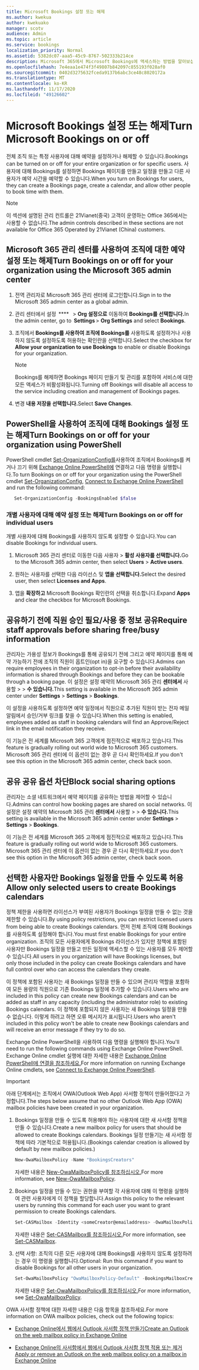```yaml
---
title: Microsoft Bookings 설정 또는 해제
ms.author: kwekua
author: kwekuako
manager: scotv
audience: Admin
ms.topic: article
ms.service: bookings
localization_priority: Normal
ms.assetid: 5382dc07-aaa5-45c9-8767-502333b214ce
description: Microsoft 365에서 Microsoft Bookings에 액세스하는 방법을 알아보십시오.
ms.openlocfilehash: 7e4eaa1e474f3f49807b842097c855193f028af0
ms.sourcegitcommit: 0402d3275632fceda9137b6abc3ce48c8020172a
ms.translationtype: MT
ms.contentlocale: ko-KR
ms.lasthandoff: 11/17/2020
ms.locfileid: "49126602"
---
```

# <a name="turn-microsoft-bookings-on-or-off"></a><span data-ttu-id="bb2b5-103">Microsoft Bookings 설정 또는 해제</span><span class="sxs-lookup"><span data-stu-id="bb2b5-103">Turn Microsoft Bookings on or off</span></span>

<span data-ttu-id="bb2b5-104">전체 조직 또는 특정 사용자에 대해 예약을 설정하거나 해제할 수 있습니다.</span><span class="sxs-lookup"><span data-stu-id="bb2b5-104">Bookings can be turned on or off for your entire organization or for specific users.</span></span> <span data-ttu-id="bb2b5-105">사용자에 대해 Bookings를 설정하면 Bookings 페이지를 만들고 일정을 만들고 다른 사용자가 예약 시간을 예약할 수 있습니다.</span><span class="sxs-lookup"><span data-stu-id="bb2b5-105">When you turn on Bookings for users, they can create a Bookings page, create a calendar, and allow other people to book time with them.</span></span>

> [!NOTE]
> <span data-ttu-id="bb2b5-106">이 섹션에 설명된 관리 컨트롤은 21Vianet(중국) 고객이 운영하는 Office 365에서는 사용할 수 없습니다.</span><span class="sxs-lookup"><span data-stu-id="bb2b5-106">The admin controls described in these sections are not available for Office 365 Operated by 21Vianet (China) customers.</span></span>

## <a name="turn-bookings-on-or-off-for-your-organization-using-the-microsoft-365-admin-center"></a><span data-ttu-id="bb2b5-107">Microsoft 365 관리 센터를 사용하여 조직에 대한 예약 설정 또는 해제</span><span class="sxs-lookup"><span data-stu-id="bb2b5-107">Turn Bookings on or off for your organization using the Microsoft 365 admin center</span></span>

1. <span data-ttu-id="bb2b5-108">전역 관리자로 Microsoft 365 관리 센터에 로그인합니다.</span><span class="sxs-lookup"><span data-stu-id="bb2b5-108">Sign in to the Microsoft 365 admin center as a global admin.</span></span>

2. <span data-ttu-id="bb2b5-109">관리 센터에서 설정  \*\*\*\*   \> **Org 설정으로** 이동하여 **Bookings를 선택합니다.**</span><span class="sxs-lookup"><span data-stu-id="bb2b5-109">In the admin center, go to  **Settings** \> **Org Settings** and select **Bookings**.</span></span>

3. <span data-ttu-id="bb2b5-110">조직에서 **Bookings를 사용하여 조직에 Bookings를** 사용하도록 설정하거나 사용하지 않도록 설정하도록 허용하는 확인란을 선택합니다.</span><span class="sxs-lookup"><span data-stu-id="bb2b5-110">Select the checkbox for **Allow your organization to use Bookings** to enable or disable Bookings for your organization.</span></span>

   > [!NOTE]
   > <span data-ttu-id="bb2b5-111">Bookings를 해제하면 Bookings 페이지 만들기 및 관리를 포함하여 서비스에 대한 모든 액세스가 비활성화됩니다.</span><span class="sxs-lookup"><span data-stu-id="bb2b5-111">Turning off Bookings will disable all access to the service including creation and management of Bookings pages.</span></span>

4. <span data-ttu-id="bb2b5-112">변경 **내용 저장을 선택합니다.**</span><span class="sxs-lookup"><span data-stu-id="bb2b5-112">Select **Save Changes**.</span></span>

## <a name="turn-bookings-on-or-off-for-your-organization-using-powershell"></a><span data-ttu-id="bb2b5-113">PowerShell을 사용하여 조직에 대해 Bookings 설정 또는 해제</span><span class="sxs-lookup"><span data-stu-id="bb2b5-113">Turn Bookings on or off for your organization using PowerShell</span></span>

<span data-ttu-id="bb2b5-114">PowerShell cmdlet [Set-OrganizationConfig를](https://docs.microsoft.com/powershell/module/exchange/set-organizationconfig)사용하여 조직에서 Bookings를 켜거나 끄기 위해 [Exchange Online PowerShell에](https://docs.microsoft.com/powershell/exchange/connect-to-exchange-online-powershell) 연결하고 다음 명령을 실행합니다.</span><span class="sxs-lookup"><span data-stu-id="bb2b5-114">To turn Bookings on or off for your organization using the PowerShell cmdlet [Set-OrganizationConfig](https://docs.microsoft.com/powershell/module/exchange/set-organizationconfig), [Connect to Exchange Online PowerShell](https://docs.microsoft.com/powershell/exchange/connect-to-exchange-online-powershell) and run the following command:</span></span>

```PowerShell
   Set-OrganizationConfig -BookingsEnabled $false
```

### <a name="turn-bookings-on-or-off-for-individual-users"></a><span data-ttu-id="bb2b5-115">개별 사용자에 대해 예약 설정 또는 해제</span><span class="sxs-lookup"><span data-stu-id="bb2b5-115">Turn Bookings on or off for individual users</span></span>

<span data-ttu-id="bb2b5-116">개별 사용자에 대해 Bookings를 사용하지 않도록 설정할 수 있습니다.</span><span class="sxs-lookup"><span data-stu-id="bb2b5-116">You can disable Bookings for individual users.</span></span>

1. <span data-ttu-id="bb2b5-117">Microsoft 365 관리 센터로 이동한 다음 사용자  \> **활성 사용자를 선택합니다.**</span><span class="sxs-lookup"><span data-stu-id="bb2b5-117">Go to the Microsoft 365 admin center, then select **Users** \> **Active users**.</span></span>

1. <span data-ttu-id="bb2b5-118">원하는 사용자를 선택한 다음 라이선스 및 **앱을 선택합니다.**</span><span class="sxs-lookup"><span data-stu-id="bb2b5-118">Select the desired user, then select **Licenses and Apps**.</span></span>

1. <span data-ttu-id="bb2b5-119">앱을 **확장하고** Microsoft Bookings 확인란의 선택을 취소합니다.</span><span class="sxs-lookup"><span data-stu-id="bb2b5-119">Expand **Apps** and clear the checkbox for Microsoft Bookings.</span></span>

## <a name="require-staff-approvals-before-sharing-freebusy-information"></a><span data-ttu-id="bb2b5-120">공유하기 전에 직원 승인 필요/사용 중 정보 공유</span><span class="sxs-lookup"><span data-stu-id="bb2b5-120">Require staff approvals before sharing free/busy information</span></span>

<span data-ttu-id="bb2b5-121">관리자는 가용성 정보가 Bookings를 통해 공유되기 전에 그리고 예약 페이지를 통해 예약 가능하기 전에 조직의 직원이 옵트인(opt in)을 요구할 수 있습니다.</span><span class="sxs-lookup"><span data-stu-id="bb2b5-121">Admins can require employees in their organization to opt-in before their availability information is shared through Bookings and before they can be bookable through a booking page.</span></span> <span data-ttu-id="bb2b5-122">이 설정은 설정 예약의 Microsoft 365 관리 **센터에서** 사용할 \>  \> **수 있습니다.**</span><span class="sxs-lookup"><span data-stu-id="bb2b5-122">This setting is available in the Microsoft 365 admin center under **Settings** \> **Settings** \> **Bookings**.</span></span>

<span data-ttu-id="bb2b5-123">이 설정을 사용하도록 설정하면 예약 일정에서 직원으로 추가된 직원이 받는 전자 메일 알림에서 승인/거부 링크를 찾을 수 있습니다.</span><span class="sxs-lookup"><span data-stu-id="bb2b5-123">When this setting is enabled, employees added as staff in booking calendars will find an Approve/Reject link in the email notification they receive.</span></span>

<span data-ttu-id="bb2b5-124">이 기능은 전 세계를 Microsoft 365 고객에게 점진적으로 배포하고 있습니다.</span><span class="sxs-lookup"><span data-stu-id="bb2b5-124">This feature is gradually rolling out world wide to Microsoft 365 customers.</span></span> <span data-ttu-id="bb2b5-125">Microsoft 365 관리 센터에 이 옵션이 없는 경우 곧 다시 확인하세요.</span><span class="sxs-lookup"><span data-stu-id="bb2b5-125">If you don't see this option in the Microsoft 365 admin center, check back soon.</span></span>

## <a name="block-social-sharing-options"></a><span data-ttu-id="bb2b5-126">공유 공유 옵션 차단</span><span class="sxs-lookup"><span data-stu-id="bb2b5-126">Block social sharing options</span></span>

<span data-ttu-id="bb2b5-127">관리자는 소셜 네트워크에서 예약 페이지를 공유하는 방법을 제어할 수 있습니다.</span><span class="sxs-lookup"><span data-stu-id="bb2b5-127">Admins can control how booking pages are shared on social networks.</span></span> <span data-ttu-id="bb2b5-128">이 설정은 설정 예약의 Microsoft 365 관리 **센터에서** 사용할 \>  \> **수 있습니다.**</span><span class="sxs-lookup"><span data-stu-id="bb2b5-128">This setting is available in the Microsoft 365 admin center under **Settings** \> **Settings** \> **Bookings**.</span></span>

<span data-ttu-id="bb2b5-129">이 기능은 전 세계를 Microsoft 365 고객에게 점진적으로 배포하고 있습니다.</span><span class="sxs-lookup"><span data-stu-id="bb2b5-129">This feature is gradually rolling out world wide to Microsoft 365 customers.</span></span> <span data-ttu-id="bb2b5-130">Microsoft 365 관리 센터에 이 옵션이 없는 경우 곧 다시 확인하세요.</span><span class="sxs-lookup"><span data-stu-id="bb2b5-130">If you don't see this option in the Microsoft 365 admin center, check back soon.</span></span>

## <a name="allow-only-selected-users-to-create-bookings-calendars"></a><span data-ttu-id="bb2b5-131">선택한 사용자만 Bookings 일정을 만들 수 있도록 허용</span><span class="sxs-lookup"><span data-stu-id="bb2b5-131">Allow only selected users to create Bookings calendars</span></span>

<span data-ttu-id="bb2b5-132">정책 제한을 사용하면 라이선스가 부여된 사용자가 Bookings 일정을 만들 수 없는 것을 제한할 수 있습니다.</span><span class="sxs-lookup"><span data-stu-id="bb2b5-132">By using policy restrictions, you can restrict licensed users from being able to create Bookings calendars.</span></span> <span data-ttu-id="bb2b5-133">먼저 전체 조직에 대해 Bookings를 사용하도록 설정해야 합니다.</span><span class="sxs-lookup"><span data-stu-id="bb2b5-133">You must first enable Bookings for your entire organization.</span></span> <span data-ttu-id="bb2b5-134">조직의 모든 사용자에게 Bookings 라이선스가 있지만 정책에 포함된 사용자만 Bookings 일정을 만들고 만든 일정에 액세스할 수 있는 사용자를 모두 제어할 수 있습니다.</span><span class="sxs-lookup"><span data-stu-id="bb2b5-134">All users in you organization will have Bookings licenses, but only those included in the policy can create Bookings calendars and have full control over who can access the calendars they create.</span></span>

<span data-ttu-id="bb2b5-135">이 정책에 포함된 사용자는 새 Bookings 일정을 만들 수 있으며 관리자 역할을 포함하여 모든 용량의 직원으로 기존 Bookings 일정에 추가할 수 있습니다.</span><span class="sxs-lookup"><span data-stu-id="bb2b5-135">Users who are included in this policy can create new Bookings calendars and can be added as staff in any capacity (including the administrator role) to existing Bookings calendars.</span></span> <span data-ttu-id="bb2b5-136">이 정책에 포함되지 않은 사용자는 새 Bookings 일정을 만들 수 없습니다. 이렇게 하려고 하면 오류 메시지가 표시됩니다.</span><span class="sxs-lookup"><span data-stu-id="bb2b5-136">Users who aren't included in this policy won't be able to create new Bookings calendars and will receive an error message if they try to do so.</span></span>

<span data-ttu-id="bb2b5-137">Exchange Online PowerShell을 사용하여 다음 명령을 실행해야 합니다.</span><span class="sxs-lookup"><span data-stu-id="bb2b5-137">You'll need to run the following commands using Exchange Online PowerShell.</span></span> <span data-ttu-id="bb2b5-138">Exchange Online cmdlet 실행에 대한 자세한 내용은 [Exchange Online PowerShell에 연결을 참조하세요.](https://docs.microsoft.com/powershell/exchange/connect-to-exchange-online-powershell)</span><span class="sxs-lookup"><span data-stu-id="bb2b5-138">For more information on running Exchange Online cmdlets, see [Connect to Exchange Online PowerShell](https://docs.microsoft.com/powershell/exchange/connect-to-exchange-online-powershell).</span></span>

> [!IMPORTANT]
> <span data-ttu-id="bb2b5-139">아래 단계에서는 조직에서 OWA(Outlook Web App) 사서함 정책이 만들어졌다고 가정합니다.</span><span class="sxs-lookup"><span data-stu-id="bb2b5-139">The steps below assume that no other Outlook Web App (OWA) mailbox policies have been created in your organization.</span></span>

1. <span data-ttu-id="bb2b5-140">Bookings 일정을 만들 수 있도록 허용해야 하는 사용자에 대한 새 사서함 정책을 만들 수 있습니다.</span><span class="sxs-lookup"><span data-stu-id="bb2b5-140">Create a new mailbox policy for users that should be allowed to create Bookings calendars.</span></span> <span data-ttu-id="bb2b5-141">Bookings 일정 만들기는 새 사서함 정책에 따라 기본적으로 허용됩니다.</span><span class="sxs-lookup"><span data-stu-id="bb2b5-141">(Bookings calendar creation is allowed by default by new mailbox policies.)</span></span>

   ```PowerShell
   New-OwaMailboxPolicy -Name "BookingsCreators"
   ```

   <span data-ttu-id="bb2b5-142">자세한 내용은 [New-OwaMailboxPolicy를 참조하십시오.](https://docs.microsoft.com/powershell/module/exchange/new-owamailboxpolicy)</span><span class="sxs-lookup"><span data-stu-id="bb2b5-142">For more information, see [New-OwaMailboxPolicy](https://docs.microsoft.com/powershell/module/exchange/new-owamailboxpolicy).</span></span>

2. <span data-ttu-id="bb2b5-143">Bookings 일정을 만들 수 있는 권한을 부여할 각 사용자에 대해 이 명령을 실행하여 관련 사용자에게 이 정책을 할당합니다.</span><span class="sxs-lookup"><span data-stu-id="bb2b5-143">Assign this policy to the relevant users by running this command for each user you want to grant permission to create Bookings calendars.</span></span>

   ```PowerShell
   Set-CASMailbox -Identity <someCreator@emailaddress> -OwaMailboxPolicy "BookingsCreators"
   ```

   <span data-ttu-id="bb2b5-144">자세한 내용은 [Set-CASMailbox를 참조하십시오.](https://docs.microsoft.com/powershell/module/exchange/set-casmailbox)</span><span class="sxs-lookup"><span data-stu-id="bb2b5-144">For more information, see [Set-CASMailbox](https://docs.microsoft.com/powershell/module/exchange/set-casmailbox).</span></span>

3. <span data-ttu-id="bb2b5-145">선택 사항: 조직의 다른 모든 사용자에 대해 Bookings를 사용하지 않도록 설정하려는 경우 이 명령을 실행합니다.</span><span class="sxs-lookup"><span data-stu-id="bb2b5-145">Optional: Run this command if you want to disable Bookings for all other users in your organization.</span></span>

   ```PowerShell
   Set-OwaMailboxPolicy "OwaMailboxPolicy-Default" -BookingsMailboxCreationEnabled:$false
   ```

   <span data-ttu-id="bb2b5-146">자세한 내용은 [Set-OwaMailboxPolicy를 참조하십시오.](https://docs.microsoft.com/powershell/module/exchange/set-owamailboxpolicy)</span><span class="sxs-lookup"><span data-stu-id="bb2b5-146">For more information, see [Set-OwaMailboxPolicy](https://docs.microsoft.com/powershell/module/exchange/set-owamailboxpolicy).</span></span>

<span data-ttu-id="bb2b5-147">OWA 사서함 정책에 대한 자세한 내용은 다음 항목을 참조하세요.</span><span class="sxs-lookup"><span data-stu-id="bb2b5-147">For more information on OWA mailbox policies, check out the following topics:</span></span>

- [<span data-ttu-id="bb2b5-148">Exchange Online에서 웹에서 Outlook 사서함 정책 만들기</span><span class="sxs-lookup"><span data-stu-id="bb2b5-148">Create an Outlook on the web mailbox policy in Exchange Online</span></span>](https://docs.microsoft.com/exchange/clients-and-mobile-in-exchange-online/outlook-on-the-web/create-outlook-web-app-mailbox-policy)

- [<span data-ttu-id="bb2b5-149">Exchange Online의 사서함에서 웹에서 Outlook 사서함 정책 적용 또는 제거</span><span class="sxs-lookup"><span data-stu-id="bb2b5-149">Apply or remove an Outlook on the web mailbox policy on a mailbox in Exchange Online</span></span>](https://docs.microsoft.com/exchange/clients-and-mobile-in-exchange-online/outlook-on-the-web/create-outlook-web-app-mailbox-policy)
